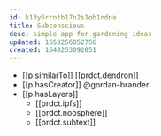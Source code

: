 ```yaml
---
id: k13y6rrotb17n2s1ob1ndna
title: Subconscious
desc: simple app for gardening ideas
updated: 1653256852756
created: 1648253092851
---
```



- [[p.similarTo]] [[prdct.dendron]]
- [[p.hasCreator]] @gordan-brander
- [[p.hasLayers]]
  - [[prdct.ipfs]]
  - [[prdct.noosphere]]
  - [[prdct.subtext]]